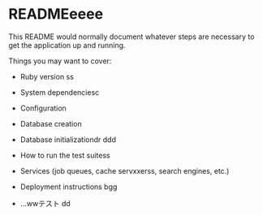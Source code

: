 # READMEeeee

This README would normally document whatever steps are necessary to get the
application up and running.

Things you may want to cover:

* Ruby version
ss
* System dependenciesc

* Configuration 


* Database creation

* Database initializationdr 
ddd

* How to run the test suitess

* Services (job queues, cache servxxerss, search engines, etc.)

* Deployment instructions
bgg
* ...wwテスト
dd